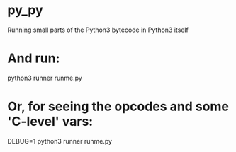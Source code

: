 # py_py
Running small parts of the Python3 bytecode in Python3 itself

# And run:  
python3 runner runme.py
# Or, for seeing the opcodes and some 'C-level' vars:
DEBUG=1 python3 runner runme.py

